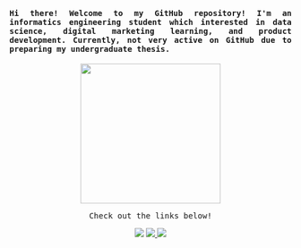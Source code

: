 
<h4 align="justify"><samp> Hi there! 
Welcome to my GitHub repository!
I'm an informatics engineering student which interested in data science, digital marketing learning, and product development. Currently, not very active on GitHub due to preparing my undergraduate thesis. </samp></h4>

<p align="center">
  <img width="250" src="https://media.giphy.com/media/3o7TKs2XTu7R5DefUk/giphy.gif">
</p>

<p align="center"><samp>
Check out the links below!
  </samp>
</p>

<p align="center">
<a href= "https://www.linkedin.com/in/radityaphlv"><img src="https://img.icons8.com/windows/32/000000/linkedin.png"/></a>
<a href= "https://radityaphl.medium.com/"><img src="https://img.icons8.com/windows/32/000000/medium.png"/>
<a href= "https://github.com/radityaphl"><img src="https://img.icons8.com/windows/32/000000/github.png"/></a>
</p>
